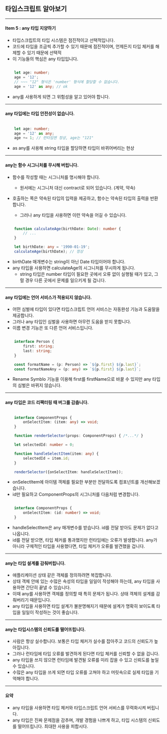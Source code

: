 ## 타입스크립트 알아보기

---

#### Item 5 : any 타입 지양하기

- 타입스크립트의 타입 시스템은 점진적이고 선택적입니다.
- 코드에 타입을 조금씩 추가할 수 있기 때문에 점진적이며, 언제든지 타입 체커를 해제할 수 있기 때문에 선택적
- 이 기능들의 핵심은 any 타입입니다.

```Typescript

    let age: number;
    age = '12';
    // ~~~ "12" 형식은 'number' 형식에 할당할 수 없습니다.
    age = '12' as any; // ok

```

- any를 사용하게 되면 그 위험성을 알고 있어야 합니다.

---

#### any 타입에는 타입 안전성이 없습니다.

```Typescript

    let age: number;
    age = '12' as any;
    age += 1; // 런타임엔 정상, age는 "121"

```

- as any를 사용해 string 타입을 할당하면 타입이 바뀌어버리는 현상

---

#### any는 함수 시그니처를 무시해 버립니다.

- 함수를 작성할 때는 시그니처를 명시해야 합니다.

  - 원서에는 시그니처 대신 contract로 되어 있습니다. (계약, 약속)

- 호출하는 쪽은 약속된 타입의 입력을 제공하고, 함수는 약속된 타입의 출력을 반환합니다.
  - 그러나 any 타입을 사용하면 이런 약속을 어길 수 있습니다.

```Typescript

    function calculateAge(birthDate: Date): number {
        // ...
    }

    let birthDate: any = '1990-01-19';
    calculateAge(birthDate); // 정상

```

- birthDate 매개변수는 string이 아닌 Date 타입이어야 합니다.
- any 타입을 사용하면 calculateAge의 시그니처를 무시하게 됩니다.
  - string 타입은 number 타입이 필요한 곳에서 오류 없이 실행될 때가 있고, 그럴 경우 다른 곳에서 문제를 일으키게 될 겁니다.

---

#### any 타입에는 언어 서비스가 적용되지 않습니다.

- 어떤 심벌에 타입이 있다면 타입스크립트 언어 서비스는 자동완성 기능과 도움말을 제공합니다.
- 그러나 any 타입인 심벌을 사용하면 아무런 도움을 받지 못합니다.
- 이름 변경 기능은 또 다른 언어 서비스입니다.

```Typescript

    interface Person {
        first: string;
        last: string;
    }

    const formatName = (p: Person) => `${p.first} ${p.last}`;
    const formatNameAny = (p: any) => `${p.first} ${p.last}`;

```

- Rename Symblo 기능을 이용해 first를 firstName으로 바꿀 수 있지만 any 타입의 심벌은 바뀌지 않습니다.

---

#### any 타입은 코드 리팩터링 때 버그를 감춥니다.

```Typescript

    interface ComponentProps {
        onSelectItem: (item: any) => void;
    }

    function renderSelector(props: ComponentProps) { /*...*/ }

    let selectedId: number = 0;

    function handleSelectItem(item: any) {
        selectedId = item.id;
    }

    renderSelector({onSelectItem: handleSelectItem});

```

- onSelectItem에 아이템 객체를 필요한 부분만 전달하도록 컴포넌트를 개선해보겠습니다.
- id만 필요하고 ComponentProps의 시그니처를 다음처럼 변경합니다.

```Typescript

    interface ComponentProps {
        onSelectItem: (id: number) => void;
    }

```

- handleSelectItem은 any 매개변수를 받습니다. id를 전달 받아도 문제가 없다고 나옵니다.
- id를 전달 받으면, 타입 체커를 통과했지만 런타임에는 오류가 발생합니다. any가 아니라 구체적인 타입을 사용했다면, 타입 체커가 오류를 발견했을 겁니다.

---

#### any는 타입 설계를 감춰버립니다.

- 애플리케이션 상태 같은 객체를 정의하려면 복잡합니다.
- 상태 객체 안에 있는 수많은 속성의 타입을 일일이 작성해야 하는데, any 타입을 사용하면 간단히 끝낼 수 있습니다.
- 이때 any를 사용하면 객체를 정의할 때 특히 문제가 됩니다. 상태 객체의 설계를 감춰버리기 때문입니다.
- any 타입을 사용하면 타입 설계가 불분명해지기 때문에 설계가 명확히 보이도록 타입을 일일이 작성하는 것이 좋습니다.

---

#### any는 타입시스템의 신뢰도를 떨어뜨립니다.

- 사람은 항상 실수합니다. 보통은 타입 체커가 실수를 잡아주고 코드의 신뢰도가 높아집니다.
- 그러나 런타임에 타입 오류를 발견하게 된다면 타입 체커를 신뢰할 수 없을 겁니다.
- any 타입을 쓰지 않으면 런타임에 발견될 오류를 미리 잡을 수 있고 신뢰도를 높일 수 있습니다.
- 수많은 any 타입을 쓰게 되면 타입 오류를 고쳐야 하고 머릿속으로 실제 타입을 기억해야 합니다.

---

#### 요약

- any 타입을 사용하면 타입 체커와 타입스크립트 언어 서비스를 무력화시켜 버립니다.
- any 타입은 진짜 문제점을 감추며, 개발 경험을 나쁘게 하고, 타입 시스템의 신뢰도를 떨어뜨립니다. 최대한 사용을 피합시다.
